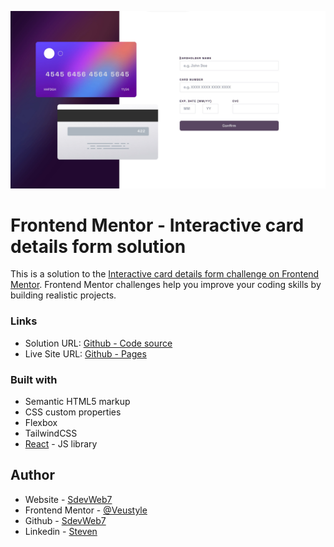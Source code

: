 ![](./screenshot1.jpg)

# Frontend Mentor - Interactive card details form solution

This is a solution to the [Interactive card details form challenge on Frontend Mentor](https://www.frontendmentor.io/challenges/interactive-card-details-form-XpS8cKZDWw). Frontend Mentor challenges help you improve your coding skills by building realistic projects.


### Links

- Solution URL: [Github - Code source](https://github.com/SdevWeb7/CreditCard)
- Live Site URL: [Github - Pages](https://sdevweb7.github.io/CreditCard/)


### Built with

- Semantic HTML5 markup
- CSS custom properties
- Flexbox
- TailwindCSS
- [React](https://reactjs.org/) - JS library


## Author

- Website - [SdevWeb7](https://sdevweb.com)
- Frontend Mentor - [@Veustyle](https://www.frontendmentor.io/profile/veustyle)
- Github - [SdevWeb7](https://github.com/SdevWeb7)
- Linkedin - [Steven](https://www.linkedin.com/in/steven-durand-1486b82a1/)

